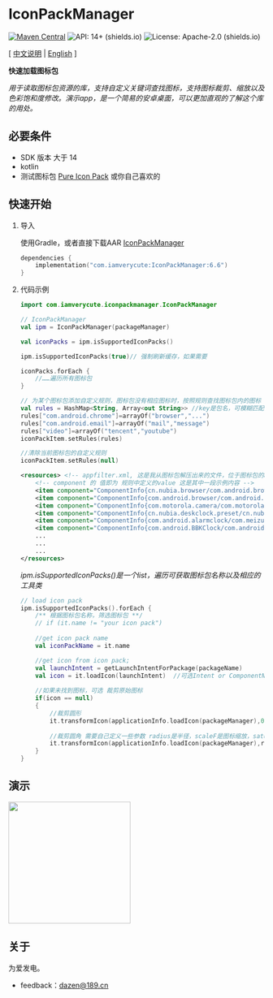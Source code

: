 # IconPackManager
[![Maven Central](https://img.shields.io/maven-central/v/com.iamverycute/IconPackManager.svg?label=Maven%20Central)](https://central.sonatype.com/artifact/com.iamverycute/IconPackManager/) ![API: 14+ (shields.io)](https://img.shields.io/badge/API-14+-green) ![License: Apache-2.0 (shields.io)](https://img.shields.io/badge/license-Apache--2.0-brightgreen)

[ [中文说明](#) | [English](README.md) ]

**快速加载图标包**

*用于读取图标包资源的库，支持自定义关键词查找图标，支持图标裁剪、缩放以及色彩饱和度修改。演示app，是一个简易的安卓桌面，可以更加直观的了解这个库的用处。*

## 必要条件
+ SDK 版本 大于 14
+ kotlin
+ 测试图标包 [Pure Icon Pack](https://www.coolapk.com/apk/me.morirain.dev.iconpack.pure) 或你自己喜欢的

## 快速开始

1. 导入

    使用Gradle，或者直接下载AAR [IconPackManager](https://github.com/lalakii/IconPackManager/releases)

    ```kotlin
    dependencies {
        implementation("com.iamverycute:IconPackManager:6.6")
    }
    ```

2. 代码示例

   ```kotlin
   import com.iamverycute.iconpackmanager.IconPackManager
   
   // IconPackManager
   val ipm = IconPackManager(packageManager)
   
   val iconPacks = ipm.isSupportedIconPacks()
   
   ipm.isSupportedIconPacks(true)// 强制刷新缓存，如果需要
   
   iconPacks.forEach {
       //……遍历所有图标包
   }
   
   // 为某个图标包添加自定义规则，图标包没有相应图标时，按照规则查找图标包内的图标
   val rules = HashMap<String, Array<out String>> //key是包名，可模糊匹配；value是需要匹配的应用图标包名，可模糊匹配，支持多个参数
   rules["com.android.chrome"]=arrayOf("browser","...")
   rules["com.android.email"]=arrayOf("mail","message")
   rules["video"]=arrayOf("tencent","youtube")
   iconPackItem.setRules(rules)
   
   //清除当前图标包的自定义规则
   iconPackItem.setRules(null)
   ```
   ```xml
   <resources> <!-- appfilter.xml, 这是我从图标包解压出来的文件，位于图标包的assets目录 -->
       <!-- component 的 值即为 规则中定义的value 这是其中一段示例内容 -->
       <item component="ComponentInfo{cn.nubia.browser/com.android.browser.BrowserLauncher}" drawable="browser"/>
       <item component="ComponentInfo{com.android.browser/com.android.browser.BrowserActivity}" drawable="browser"/>
       <item component="ComponentInfo{com.motorola.camera/com.motorola.camera.Camera}" drawable="camera_2"/>
       <item component="ComponentInfo{cn.nubia.deskclock.preset/cn.nubia.deskclock.DeskClock}" drawable="clock"/>
       <item component="ComponentInfo{com.android.alarmclock/com.meizu.flyme.alarmclock.DeskClock}" drawable="flyme_clock"/>
       <item component="ComponentInfo{com.android.BBKClock/com.android.BBKClock.Timer}" drawable="clock"/>
       ...
       ...
       ...
   </resources>
   ```
   *ipm.isSupportedIconPacks()是一个list，遍历可获取图标包名称以及相应的工具类*
   ```kotlin
   // load icon pack
   ipm.isSupportedIconPacks().forEach {
       /** 根据图标包名称，筛选图标包 **/
       // if (it.name != "your icon pack")
       
       //get icon pack name
       val iconPackName = it.name
   
       //get icon from icon pack; 
       val launchIntent = getLaunchIntentForPackage(packageName)
       val icon = it.loadIcon(launchIntent)  //可选Intent or ComponentName or ApplicationInfo
       
       //如果未找到图标，可选 裁剪原始图标
       if(icon == null)
       {
           //裁剪圆形
           it.transformIcon(applicationInfo.loadIcon(packageManager),0.5f,scaleF,saturation)
           
           //裁剪圆角 需要自己定义一些参数 radius是半径，scaleF是图标缩放，saturation是色彩饱和度。Float可变类型参数，默认值为1f
           it.transformIcon(applicationInfo.loadIcon(packageManager),radius,scaleF,saturation)
       }
   }
   ```

## 演示

<img src="https://cdn.jsdelivr.net/gh/lalakii/IconPackManager/video/demo.gif?v=6.0" width="240">

## 关于

为爱发电。

+ feedback：dazen@189.cn

